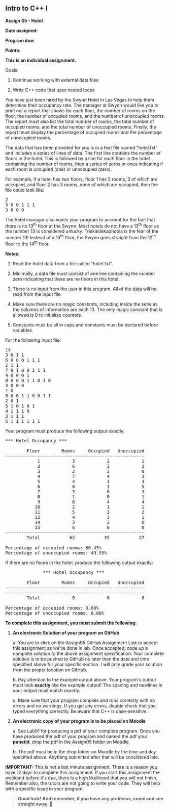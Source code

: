 ## Intro to C++ I

**Assign 05 - Hotel**

**Date assigned:** 

**Program due:**

**Points:**

**This is an individual assignment.**

Goals:

1.  Continue working with external data files

2.  Write C++ code that uses nested loops

You have just been hired by the Swynn Hotel in Las Vegas to help them
determine their occupancy rate. The manager at Swynn would like you to
print out a report that shows for each floor, the number of rooms on the
floor, the number of occupied rooms, and the number of unoccupied rooms.
The report must also list the total number of rooms, the total number of
occupied rooms, and the total number of unoccupied rooms. Finally, the
report must display the percentage of occupied rooms and the percentage
of unoccupied rooms.

The data that has been provided for you is in a text file named
"hotel.txt" and includes a series of lines of data. The first line
contains the number of floors in the hotel. This is followed by a line
for each floor in the hotel containing the number of rooms, then a
series of zeros or ones indicating if each room is occupied (one) or
unoccupied (zero).

For example, if a hotel has two floors, floor 1 has 5 rooms, 3 of which
are occupied, and floor 2 has 3 rooms, none of which are occupied, then
the file could look like:

<pre>
2
5 0 0 1 1 1
3 0 0 0
</pre>

The hotel manager also wants your program to account for the fact that
there is no 13<sup>th</sup> floor at the Swynn. Most hotels do not have a 13<sup>th</sup>
floor as the number 13 is considered unlucky. Triskaidekaphobia is the
fear of the number 13! Instead of a 13<sup>th</sup> floor, the Swynn goes
straight from the 12<sup>th</sup> floor to the 14<sup>th</sup> floor.

**Notes:**

1.  Read the hotel data from a file called "hotel.txt".

2.  Minimally, a data file must consist of one line containing the
    number zero indicating that there are no floors in this hotel.

3.  There is no input from the user in this program. All of the data
    will be read from the input file.

4.  Make sure there are no magic constants, including inside the setw as
    the columns of information are each 13. The only magic constant that
    is allowed is 0 to initialize counters.

5.  Constants must be all in caps and constants must be declared before
    variables.

For the following input file:

<pre>
14
3 0 1 1
6 0 0 0 1 1 1
2 1 1
7 0 1 0 0 1 1 1
4 0 0 0 1
8 0 0 0 1 1 0 1 0
3 0 0 0
1 0
8 0 0 1 1 0 0 1 1
2 0 1
5 1 0 1 0 1
4 1 1 1 0
3 1 1 1
6 1 1 1 1 1 1
</pre>

Your program must produce the following output exactly:

<pre>
*** Hotel Occupancy ***

        Floor        Rooms     Occupied   Unoccupied
----------------------------------------------------
            1            3            2            1
            2            6            3            3
            3            2            2            0
            4            7            4            3
            5            4            1            3
            6            8            3            5
            7            3            0            3
            8            1            0            1
            9            8            4            4
           10            2            1            1
           11            5            3            2
           12            4            3            1
           14            3            3            0
           15            6            6            0
----------------------------------------------------
        Total           62           35           27

Percentage of occupied rooms: 56.45%
Percentage of unoccupied rooms: 43.55%
</pre>

If there are no floors in the hotel, produce the following output exactly:

<pre>
              *** Hotel Occupancy ***

        Floor        Rooms     Occupied   Unoccupied
----------------------------------------------------
----------------------------------------------------
        Total            0            0            0

Percentage of occupied rooms: 0.00%
Percentage of unoccupied rooms: 0.00%
</pre>

**To complete this assignment, you must submit the following:**

1.  **An electronic Solution of your program on GitHub**

    a.  You are to click on the Assign05 GitHub Assignment Link to accept 
        this assignment as we've done in lab. Once
        accepted, code up a complete solution to the above assignment
        specification. Your complete solution is to be pushed to GitHub
        no later than the date and time specified above for your
        specific section. I will only grade your solution from the
        proper location on GitHub.

    b.  Pay attention to the example output above. Your program's output
        must look **exactly** like the example output! The spacing and
        newlines in your output must match exactly.

    c.  Make sure that your program compiles and runs correctly with no
        errors and no warnings. If you get any errors, double check that
        you typed everything correctly. Be aware that C++ is
        case-sensitive.

2.  **An electronic copy of your program is to be placed on Moodle**

    a.  See Lab01 for producing a pdf of your complete program. Once you
        have produced the pdf of your program and named the pdf your
        **punetid**, drop the pdf in the Assign05 folder on Moodle.

    b.  The pdf must be in the drop folder on Moodle by the time and day
        specified above. Anything submitted after that will be
        considered late.

**IMPORTANT:** This is not a last minute assignment. There is a reason
you have 12 days to complete this assignment. If you start this
assignment the weekend before it's due, there is a high likelihood that
you will not finish. Remember also, the tutors are not going to write
your code. They will help with a specific issue in your program.

> **Good luck! And remember, if you have any problems, come and see
> straight away. **
